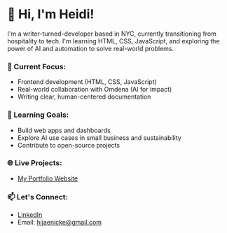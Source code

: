 # 👋 Hi, I'm Heidi!

I'm a writer-turned-developer based in NYC, currently transitioning from hospitality to tech. I'm learning HTML, CSS, JavaScript, and exploring the power of AI and automation to solve real-world problems.

### 🔭 Current Focus:
- Frontend development (HTML, CSS, JavaScript)
- Real-world collaboration with Omdena (AI for impact)
- Writing clear, human-centered documentation

### 🧠 Learning Goals:
- Build web apps and dashboards
- Explore AI use cases in small business and sustainability
- Contribute to open-source projects

### 🌐 Live Projects:
- [My Portfolio Website](https://heidijaenicke.github.io/heidi-portfolio)

### 📫 Let's Connect:
- [LinkedIn](https://www.linkedin.com/in/heidijaenicke/)
- Email: hjjaenicke@gmail.com
